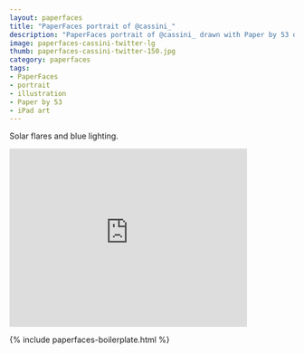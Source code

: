 ```yaml
---
layout: paperfaces
title: "PaperFaces portrait of @cassini_"
description: "PaperFaces portrait of @cassini_ drawn with Paper by 53 on an iPad."
image: paperfaces-cassini-twitter-lg
thumb: paperfaces-cassini-twitter-150.jpg
category: paperfaces
tags: 
- PaperFaces
- portrait
- illustration
- Paper by 53
- iPad art
---
```


Solar flares and blue lighting.

<iframe width="420" height="315" src="http://www.youtube.com/embed/suObiibat7A" frameborder="0"> </iframe>

{% include paperfaces-boilerplate.html %}